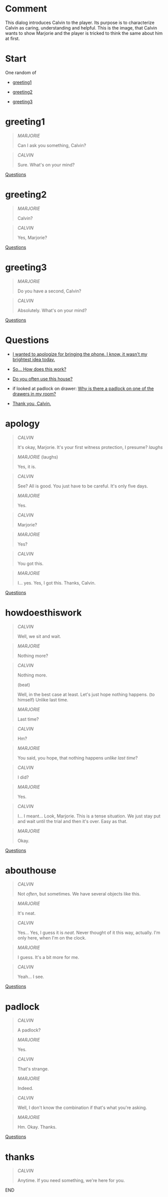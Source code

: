 # Comment

This dialog introduces Calvin to the player. Its purpose is to characterize Calvin as caring, understanding and helpful. This is the image, that Calvin wants to show Marjorie and the player is tricked to think the same about him at first.

# Start

One random of

* [greeting1](#greeting1)

* [greeting2](#greeting2)

* [greeting3](#greeting3)

# greeting1

> *MARJORIE*
> 
> Can I ask you something, Calvin?

> *CALVIN*
> 
> Sure. What's on your mind?

[Questions](#Questions)

# greeting2

> *MARJORIE*
> 
> Calvin?

> *CALVIN*
> 
> Yes, Marjorie?

[Questions](#Questions)

# greeting3

> *MARJORIE*
> 
> Do you have a second, Calvin?

> *CALVIN*
> 
> Absolutely. What's on your mind?

[Questions](#Questions)

# Questions

* [I wanted to apologize for bringing the phone. I know, it wasn't my brightest idea today.](#apology)

* [So... How does this work?](#howdoesthiswork)

* [Do you often use this house?](#abouthouse)

* if looked at padlock on drawer: [Why is there a padlock on one of the drawers in my room?](#padlock)

* [Thank you, Calvin.](#thanks)

# apology

> *CALVIN*
> 
> It's okay, Marjorie. It's your first witness protection, I presume? *laughs*

> *MARJORIE* (laughs)
> 
> Yes, it is.

> *CALVIN*
> 
> See? All is good. You just have to be careful. It's only five days.

> *MARJORIE*
> 
> Yes.

> *CALVIN*
> 
> Marjorie?

> *MARJORIE*
> 
> Yes?

> *CALVIN*
> 
> You got this.

> *MARJORIE*
> 
> I... yes. Yes, I got this. Thanks, Calvin.

[Questions](#Questions)

# howdoesthiswork

> *CALVIN*
> 
> Well, we sit and wait.

> *MARJORIE*
> 
> Nothing more?

> *CALVIN*
> 
> Nothing more.
> 
> (beat)
> 
> Well, in the best case at least. Let's just hope nothing happens. (to himself) Unlike last time.

> *MARJORIE*
> 
> Last time?

> *CALVIN*
> 
> Hm?

> *MARJORIE*
> 
> You said, you hope, that nothing happens *unlike last time*?

> *CALVIN*
> 
> I did?

> *MARJORIE*
> 
> Yes.

> *CALVIN*
> 
> I... I meant... Look, Marjorie. This is a tense situation. We just stay put and wait until the trial and then it's over. Easy as that.

> *MARJORIE*
> 
> Okay.

[Questions](#Questions)

# abouthouse

> *CALVIN*
> 
> Not *often*, but sometimes. We have several objects like this.

> *MARJORIE*
> 
> It's neat.

> *CALVIN*
> 
> Yes... Yes, I guess it is *neat*. Never thought of it this way, actually. I'm only here, when I'm on the clock.

> *MARJORIE*
> 
> I guess. It's a bit more for me.

> *CALVIN*
> 
> Yeah... I see.

[Questions](#Questions)

# padlock

> *CALVIN*
> 
> A padlock?

> *MARJORIE*
> 
> Yes.

> *CALVIN*
> 
> That's strange.

> *MARJORIE*
> 
> Indeed.

> *CALVIN*
> 
> Well, I don't know the combination if that's what you're asking.

> *MARJORIE*
> 
> Hm. Okay. Thanks.

[Questions](#Questions)

# thanks

> *CALVIN*
> 
> Anytime. If you need something, we're here for you.

END
